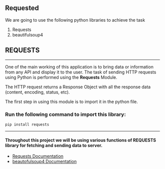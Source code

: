 <!-- need reframing -->
## **Requested**
 We are going to use the following python libraries to achieve the task
1. Requests
1. beautifulsoup4
## **REQUESTS**
 ***

One of the main working of this application is to bring data or information from any API and display it to the user. The task of sending HTTP requests using Python is performed using the **Requests** Module. 

 The HTTP request returns a Response Object with all the response data (content, encoding, status, etc).

 The first step in using this module is to import it in the python file.

 ### Run the following command to import this library:
```
pip install requests
```

***
 #### Throughout this project we will be using various functions of **REQUESTS** library for fetching and sending data to server.  
<!-- ### GET:
A simple GET request can be made by REQUESTS library 
```
r = requests.get('url', data={'key': 'value'})
r.status_code
//Displays status code 
r.text
r.json
r.headers
```
here "r" is a Response object,all the information that a user request, will be provided through this object.

### POST:
```
r = requests.post('url', data={'key': 'value'})
```
### PUT:
```
r = requests.put('url', data={'key': 'value'})
```
### PATCH:
```
r = requests.patch(url, params=param, auth=auth, headers=head, json=json)
 ``` -->

 - [Requests Documentation](https://pypi.org/project/requests/)
- [beautofulsoup4 Documentation](https://pypi.org/project/beautifulsoup4/)
